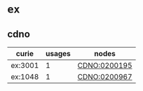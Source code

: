 # `ex`

## cdno

| curie   |   usages | nodes                                                       |
|---------|----------|-------------------------------------------------------------|
| ex:3001 |        1 | [CDNO:0200195](http://purl.obolibrary.org/obo/CDNO_0200195) |
| ex:1048 |        1 | [CDNO:0200967](http://purl.obolibrary.org/obo/CDNO_0200967) |

